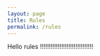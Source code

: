 ```yaml
---
layout: page
title: Rules
permalink: /rules
---
```


Hello rules !!!!!!!!!!!!!!!!!!!!!!!!!!!!!!
